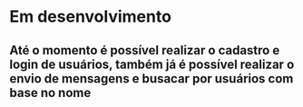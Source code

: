 # Em desenvolvimento
## Até o momento é possível realizar o cadastro e login de usuários, também já é possível realizar o envio de mensagens e busacar por usuários com base no nome
